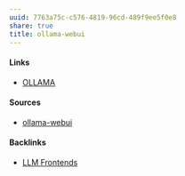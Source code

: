 ```yaml
---
uuid: 7763a75c-c576-4819-96cd-489f9ee5f0e8
share: true
title: ollama-webui
---
```

#### Links

* [OLLAMA](../0a74265c-1db8-4150-93d8-735a4cfc8619)

#### Sources

* [ollama-webui](https://github.com/ollama-webui/ollama-webui)

#### Backlinks

* [LLM Frontends](/ab0590ad-5869-4cfd-a080-85a22db30c81)